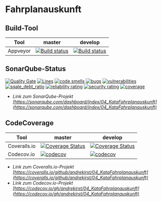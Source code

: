 # Fahrplanauskunft

## Build-Tool

| Tool | master | develop |
|---|---|---|
| Appveyor | [![Build status](https://ci.appveyor.com/api/projects/status/k5j9qluqnkjtq6vm/branch/master?svg=true)](https://ci.appveyor.com/project/andrekirst/04-katafahrplanauskunft/branch/master) | [![Build status](https://ci.appveyor.com/api/projects/status/k5j9qluqnkjtq6vm/branch/develop?svg=true)](https://ci.appveyor.com/project/andrekirst/04-katafahrplanauskunft/branch/develop) |

## SonarQube-Status

[![Quality Gate](https://sonarqube.com/api/badges/gate?key=04_KataFahrplanauskunft)](https://sonarqube.com/dashboard/index/04_KataFahrplanauskunft) [![Lines](https://sonarqube.com/api/badges/measure?key=04_KataFahrplanauskunft&metric=lines)](https://sonarqube.com/dashboard/index/04_KataFahrplanauskunft) [![code smells](https://sonarqube.com/api/badges/measure?key=04_KataFahrplanauskunft&metric=code_smells)](https://sonarqube.com/dashboard/index/04_KataFahrplanauskunft) [![bugs](https://sonarqube.com/api/badges/measure?key=04_KataFahrplanauskunft&metric=bugs)](https://sonarqube.com/dashboard/index/04_KataFahrplanauskunft) [![vulnerabilities](https://sonarqube.com/api/badges/measure?key=04_KataFahrplanauskunft&metric=vulnerabilities)](https://sonarqube.com/dashboard/index/04_KataFahrplanauskunft) [![sqale_debt_ratio](https://sonarqube.com/api/badges/measure?key=04_KataFahrplanauskunft&metric=sqale_debt_ratio)](https://sonarqube.com/dashboard/index/04_KataFahrplanauskunft) [![reliability rating](https://sonarqube.com/api/badges/measure?key=04_KataFahrplanauskunft&metric=reliability_rating)](https://sonarqube.com/dashboard/index/04_KataFahrplanauskunft) [![security rating](https://sonarqube.com/api/badges/measure?key=04_KataFahrplanauskunft&metric=security_rating)](https://sonarqube.com/dashboard/index/04_KataFahrplanauskunft) [![coverage](https://sonarqube.com/api/badges/measure?key=04_KataFahrplanauskunft&metric=coverage)](https://sonarqube.com/dashboard/index/04_KataFahrplanauskunft)

* *Link zum SonarQube-Projekt [https://sonarqube.com/dashboard/index/04_KataFahrplanauskunft](https://sonarqube.com/dashboard/index/04_KataFahrplanauskunft)*

## CodeCoverage

| Tool | master | develop |
|---|---|---|
| Coveralls.io | [![Coverage Status](https://coveralls.io/repos/github/andrekirst/04_KataFahrplanauskunft/badge.svg?branch=master)](https://coveralls.io/github/andrekirst/04_KataFahrplanauskunft?branch=master) | [![Coverage Status](https://coveralls.io/repos/github/andrekirst/04_KataFahrplanauskunft/badge.svg?branch=develop)](https://coveralls.io/github/andrekirst/04_KataFahrplanauskunft?branch=develop) |
| Codecov.io | [![codecov](https://codecov.io/gh/andrekirst/04_KataFahrplanauskunft/branch/master/graph/badge.svg)](https://codecov.io/gh/andrekirst/04_KataFahrplanauskunft) | [![codecov](https://codecov.io/gh/andrekirst/04_KataFahrplanauskunft/branch/develop/graph/badge.svg)](https://codecov.io/gh/andrekirst/04_KataFahrplanauskunft) |

* *Link zum Coveralls.io-Projekt [https://coveralls.io/github/andrekirst/04_KataFahrplanauskunft](https://coveralls.io/github/andrekirst/04_KataFahrplanauskunft)*
* *Link zum Codecov.io-Projekt [https://codecov.io/gh/andrekirst/04_KataFahrplanauskunft](https://codecov.io/gh/andrekirst/04_KataFahrplanauskunft)*